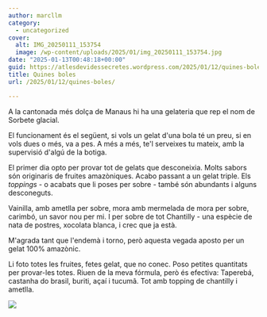 ```yaml
---
author: marcllm
category:
  - uncategorized
cover:
  alt: IMG_20250111_153754
  image: /wp-content/uploads/2025/01/img_20250111_153754.jpg
date: "2025-01-13T00:48:18+00:00"
guid: https://atlesdevidessecretes.wordpress.com/2025/01/12/quines-boles/
title: Quines boles
url: /2025/01/12/quines-boles/

---
```

A la cantonada més dolça de Manaus hi ha una gelateria que rep el nom de Sorbete glacial.

El funcionament és el següent, si vols un gelat d'una bola té un preu, si en vols dues o més, va a pes. A més a més, te'l serveixes tu mateix, amb la supervisió d'algú de la botiga.

El primer dia opto per provar tot de gelats que desconeixia. Molts sabors són originaris de fruites amazòniques. Acabo passant a un gelat triple. Els _toppings_ \- o acabats que li poses per sobre - també són abundants i alguns desconeguts.

Vainilla, amb ametlla per sobre, mora amb mermelada de mora per sobre, carimbó, un savor nou per mi. I per sobre de tot Chantilly - una espècie de nata de postres, xocolata blanca, i crec que ja està.

M'agrada tant que l'endemà i torno, però aquesta vegada aposto per un gelat 100% amazònic.

Li foto totes les fruites, fetes gelat, que no conec. Poso petites quantitats per provar-les totes. Riuen de la meva fórmula, però és efectiva: Taperebá, castanha do brasil, buriti, açaí i tucumã. Tot amb topping de chantilly i ametlla.

![](/wp-content/uploads/2024/11/img20241015091323.jpg?w=1024)
